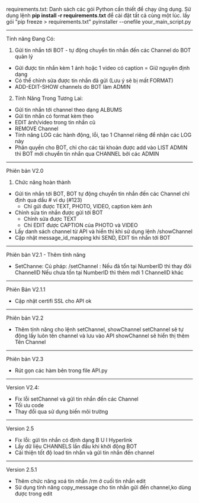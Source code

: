 requirements.txt: Danh sách các gói Python cần thiết để chạy ứng dụng. 
Sử dụng lệnh **pip install -r requirements.txt** để cài đặt tất cả cùng một lúc.
lấy gói "pip freeze > requirements.txt"
pyinstaller --onefile your_main_script.py

---------
Tính năng Đang Có:
1. Gửi tin nhắn tới BOT - tự động chuyển tin nhắn đến các Channel do BOT quản lý
- Gửi được tin nhắn kèm 1 ảnh hoặc 1 video có caption = Giữ nguyên định dạng
- Có thể chỉnh sửa được tin nhắn đã gửi (Lưu ý sẽ bị mất FORMAT)
- ADD-EDIT-SHOW channels do BOT làm ADMIN


2. Tính Năng Trong Tương Lai:
- Gửi tin nhắn tới channel theo dạng ALBUMS
- Gửi tin nhắn có format kèm theo
- EDIT ảnh/video trong tin nhắn cũ
- REMOVE Channel
- Tính năng LOG các hành động, lỗi, tạo 1 Channel riêng để nhận các LOG này
- Phân quyền cho BOT, chỉ cho các tài khoản được add vào LIST ADMIN thì BOT mới chuyển tin nhắn qua CHANNEL bởi các ADMIN
---------
Phiên bản V2.0
1. Chức năng hoàn thành
- Gửi tin nhắn tới BOT, BOT tự động chuyển tin nhắn đến các Channel chỉ định qua dấu # ví dụ (#123)
    - Chỉ gửi được TEXT, PHOTO, VIDEO, caption kèm ảnh
- Chỉnh sửa tin nhắn được gửi tới BOT
    - Chỉnh sửa được TEXT
    - Chỉ EDIT được CAPTION của PHOTO và VIDEO
- Lấy danh sách channel từ API và hiển thị khi sử dụng lệnh /showChannel
- Cập nhật message_id_mapping khi SEND, EDIT tin nhắn tới BOT 
---------
Phiên bản V2.1 - Thêm tính năng
- SetChanne: 
    Cú pháp: /setChannel <numberID> <ChannelID>: 
    Nếu đã tổn tại NumberID thì thay đôi ChannelID
    Nếu chưa tồn tại NumberID thì thêm mới 1 ChannelID khác
---------
Phiên Bản V2.1.1
- Cập nhật certifi SSL cho API ok
---------
Phiên bản V2.2
- Thêm tính năng cho lệnh setChannel, showChannel
    setChannel sẽ tự động lấy luôn tên channel và lưu vào API
    showChannel sẽ hiển thị thêm Tên Channel
---------
Phiên bản V2.3
- Rút gọn các hàm bên trong file API.py
---------
Version V2.4:
- Fix lỗi setChannel và gửi tin nhắn đến các Channel
- Tối ưu code
- Thay đổi qua sử dụng biến môi trường
---------
Version 2.5
- Fix lỗi: gửi tin nhắn có định dạng B U I Hyperlink
- Lấy dữ liệu CHANNELS lần đầu khi khởi động BOT
- Cải thiện tốt độ load tin nhắn và gửi tin nhắn đến channel
---------
Version 2.5.1 
- Thêm chức năng xoá tin nhắn /rm ở cuối tin nhắn edit
- Sử dụng tính năng copy_message cho tin nhắn gửi đến channel,ko dùng được trong edit